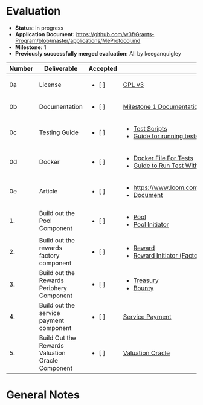 # Evaluation

- **Status:** In progress
- **Application Document:** https://github.com/w3f/Grants-Program/blob/master/applications/MeProtocol.md
- **Milestone:** 1
- **Previously successfully merged evaluation:** All by keeganquigley

| Number | Deliverable | Accepted | Link | Notes |
| ------------- | ------------- | ------------- | ------------- | ------------- |
| 0a | License | <ul><li>[ ] </li></ul> |[GPL v3](https://github.com/Me-Protocol/rusty-protocol-v0.1/blob/milestone-1/license.md)| ...| 
| 0b | Documentation | <ul><li>[ ] </li></ul> | [Milestone 1 Documentation](https://github.com/Me-Protocol/rusty-protocol-v0.1/blob/milestone-1/README.md)  | ...| 
| 0c | Testing Guide | <ul><li>[ ] </li></ul> |<ul> <li> [Test Scripts](https://github.com/Me-Protocol/rusty-protocol-v0.1/tree/milestone-1/tests)  </li> <li> [Guide for running tests](https://github.com/Me-Protocol/rusty-protocol-v0.1/blob/milestone-1/testing_guide.md) </li></ul>| ...| 
| 0d | Docker | <ul><li>[ ] </li></ul> |<ul> <li>[Docker File For Tests](https://github.com/Me-Protocol/rusty-protocol-v0.1/blob/milestone-1/Dockerfile)</li><li> [Guide to Run Test With Docker File](https://github.com/Me-Protocol/rusty-protocol-v0.1/blob/milestone-1/testing_guide.md#running-the-docker-file-for-the-e2e-test)</li></ul>| ...| 
| 0e | Article | <ul><li>[ ] </li></ul> | <ul> <li>https://www.loom.com/share/8ec3df74fb414049a7e1f10a7f2aa7b5</li><li>[Document](https://drive.google.com/file/d/1sHMD_ZAZE8laRbTjFTAkWKcSXmEIWnFB/view?usp=sharing)</li></ul>| ...| 
| 1. | Build out the Pool Component | <ul><li>[ ] </li></ul> | <ul>  <li>[Pool](https://github.com/Me-Protocol/rusty-protocol-v0.1/tree/milestone-1/contracts/modules/deployables/pool)</li><li>[Pool Initiator](https://github.com/Me-Protocol/rusty-protocol-v0.1/tree/milestone-1/contracts/modules/deployables/pool_initiator)</li></ul> | ...| 
| 2. | Build out the rewards factory component | <ul><li>[ ] </li></ul> |<ul>  <li>[Reward](https://github.com/Me-Protocol/rusty-protocol-v0.1/tree/milestone-1/contracts/modules/deployables/reward)</li><li> [Reward Initiator (Factory)](https://github.com/Me-Protocol/rusty-protocol-v0.1/tree/milestone-1/contracts/modules/deployables/reward_initiator) | ...| 
| 3. | Build out the Rewards Periphery Component | <ul><li>[ ] </li></ul> |<ul>  <li> [Treasury](https://github.com/Me-Protocol/rusty-protocol-v0.1/tree/milestone-1/contracts/modules/peripherals/treasury) </li><li> [Bounty](https://github.com/Me-Protocol/rusty-protocol-v0.1/tree/milestone-1/contracts/modules/peripherals/bounty)| ...| 
| 4. | Build out the service payment component | <ul><li>[ ] </li></ul> |[Service Payment](https://github.com/Me-Protocol/rusty-protocol-v0.1/tree/milestone-1/contracts/modules/services/payment)| ...| 
| 5. | Build Out the Rewards Valuation Oracle Component | <ul><li>[ ] </li></ul> |[Valuation Oracle](https://github.com/Me-Protocol/rusty-protocol-v0.1/tree/milestone-1/contracts/modules/services/oracle)| ...| 

# General Notes

